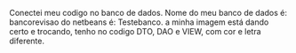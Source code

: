 Conectei meu codigo no banco de dados. Nome do meu banco de dados é: bancorevisao 
do netbeans é: Testebanco.
a minha imagem está dando certo e trocando, tenho no codigo DTO, DAO e VIEW, com cor e letra diferente.
